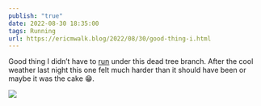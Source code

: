 ```yaml
---
publish: "true"
date: 2022-08-30 18:35:00
tags: Running
url: https://ericmwalk.blog/2022/08/30/good-thing-i.html
---
```


Good thing I didn’t have to [run](http://www.strava.com/activities/7728158845) under this dead tree branch. After the cool weather last night this one felt much harder than it should have been or maybe it was the cake 😁.

![](https://ericmwalk.blog/uploads/2022/814c8ae03e.jpg)